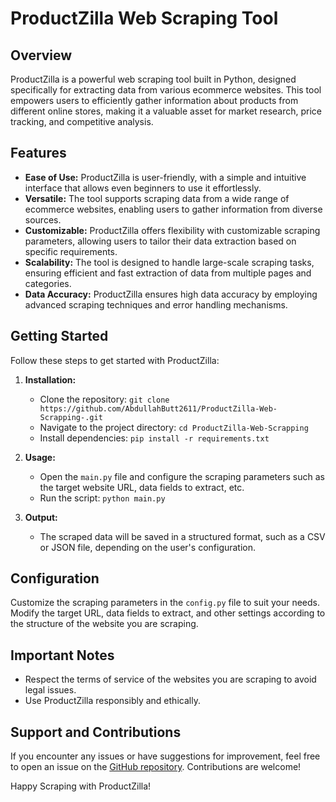 # ProductZilla Web Scraping Tool

## Overview

ProductZilla is a powerful web scraping tool built in Python, designed specifically for extracting data from various ecommerce websites. This tool empowers users to efficiently gather information about products from different online stores, making it a valuable asset for market research, price tracking, and competitive analysis.

## Features

- **Ease of Use:** ProductZilla is user-friendly, with a simple and intuitive interface that allows even beginners to use it effortlessly.
- **Versatile:** The tool supports scraping data from a wide range of ecommerce websites, enabling users to gather information from diverse sources.
- **Customizable:** ProductZilla offers flexibility with customizable scraping parameters, allowing users to tailor their data extraction based on specific requirements.
- **Scalability:** The tool is designed to handle large-scale scraping tasks, ensuring efficient and fast extraction of data from multiple pages and categories.
- **Data Accuracy:** ProductZilla ensures high data accuracy by employing advanced scraping techniques and error handling mechanisms.

## Getting Started

Follow these steps to get started with ProductZilla:

1. **Installation:**
   - Clone the repository: `git clone https://github.com/AbdullahButt2611/ProductZilla-Web-Scrapping-.git`
   - Navigate to the project directory: `cd ProductZilla-Web-Scrapping`
   - Install dependencies: `pip install -r requirements.txt`

2. **Usage:**
   - Open the `main.py` file and configure the scraping parameters such as the target website URL, data fields to extract, etc.
   - Run the script: `python main.py`

3. **Output:**
   - The scraped data will be saved in a structured format, such as a CSV or JSON file, depending on the user's configuration.

## Configuration

Customize the scraping parameters in the `config.py` file to suit your needs. Modify the target URL, data fields to extract, and other settings according to the structure of the website you are scraping.

## Important Notes

- Respect the terms of service of the websites you are scraping to avoid legal issues.
- Use ProductZilla responsibly and ethically.

## Support and Contributions

If you encounter any issues or have suggestions for improvement, feel free to open an issue on the [GitHub repository](https://github.com/AbdullahButt2611/ProductZilla-Web-Scrapping-). Contributions are welcome!

Happy Scraping with ProductZilla!
